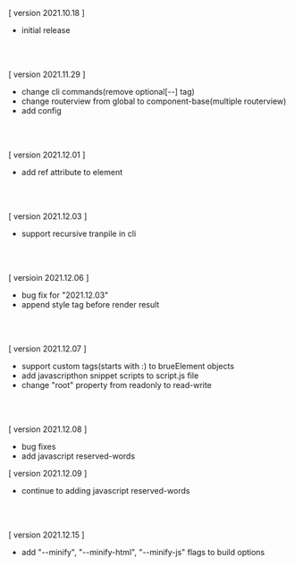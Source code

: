 [ version 2021.10.18 ]
- initial release

<br><br>

[ version 2021.11.29 ]
- change cli commands(remove optional[--] tag)
- change routerview from global to component-base(multiple routerview)
- add config

<br><br>

[ version 2021.12.01 ]
- add ref attribute to element

<br><br>

[ version 2021.12.03 ]
- support recursive tranpile in cli

<br><br>

[ versioin 2021.12.06 ]
- bug fix for "2021.12.03"
- append style tag before render result

<br><br>

[ version 2021.12.07 ]
- support custom tags(starts with :) to brueElement objects
- add javascripthon snippet scripts to script.js file
- change "root" property from readonly to read-write

<br><br>

[ version 2021.12.08 ]
- bug fixes
- add javascript reserved-words

[ version 2021.12.09 ]
- continue to adding javascript reserved-words

<br><br>

[ version 2021.12.15 ]
- add "--minify", "--minify-html", "--minify-js" flags to build options
